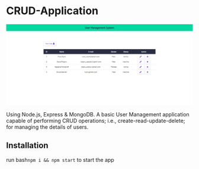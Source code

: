 
# CRUD-Application

![App Screenshot](assets/image/CRUD-App.jpg)

Using Node.js, Express & MongoDB. 
A basic User Management application capable of performing CRUD operations; i.e., create-read-update-delete; for managing the details of users.

## Installation

run bash``npm i && npm start`` to start the app
    
